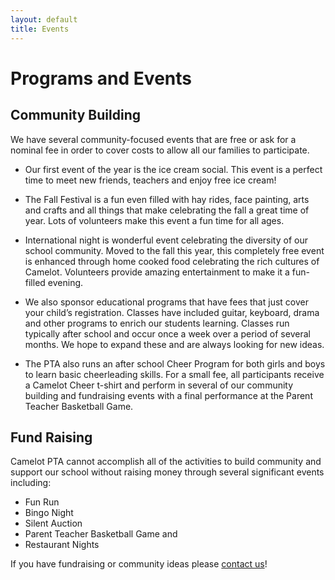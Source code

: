 ```yaml
---
layout: default
title: Events
---
```


# Programs and Events

## Community Building

We have several community-focused events that are free or ask for a nominal fee in order to cover costs to allow all our families to participate.

  * Our first event of the year is the ice cream social. This event is a perfect time to meet new friends, teachers and enjoy free ice cream!

  * The Fall Festival is a fun even filled with hay rides, face painting, arts and crafts and all things that make celebrating the fall a great time of year. Lots of volunteers make this event a fun time for all ages.

  * International night is wonderful event celebrating the diversity of our school community. Moved to the fall this year, this completely free event is enhanced through home cooked food celebrating the rich cultures of Camelot. Volunteers provide amazing entertainment to make it a fun-filled evening.

  * We also sponsor educational programs that have fees that just cover your child’s registration. Classes have included guitar, keyboard, drama and other programs to enrich our students learning. Classes run typically after school and occur once a week over a period of several months. We hope to expand these and are always looking for new ideas.

  * The PTA also runs an after school Cheer Program for both girls and boys to learn basic cheerleading skills. For a small fee, all participants receive a Camelot Cheer t-shirt and perform in several of our community building and fundraising events with a final performance at the Parent Teacher Basketball Game.

## Fund Raising

Camelot PTA cannot accomplish all of the activities to build community and support our school without raising  money through several significant events including:

  * Fun Run
  * Bingo Night
  * Silent Auction
  * Parent Teacher Basketball Game and
  * Restaurant Nights

If you have fundraising or community ideas please <a href="mailto:webmaster@camelotpta.org?Subject=Event%20Idea">contact us</a>!

